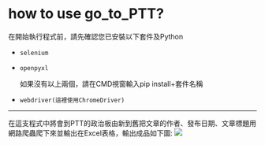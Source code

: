 # how to use go_to_PTT?
在開始執行程式前，請先確認您已安裝以下套件及Python

*     selenium
*     openpyxl
   如果沒有以上兩個，請在CMD視窗輸入pip install+套件名稱
*     webdriver(這裡使用ChromeDriver)

---

在這支程式中將會到PTT的政治板由新到舊把文章的作者、發布日期、文章標題用網路爬蟲爬下來並輸出在Excel表格，輸出成品如下圖:
![](https://i.imgur.com/RySEglV.png)


